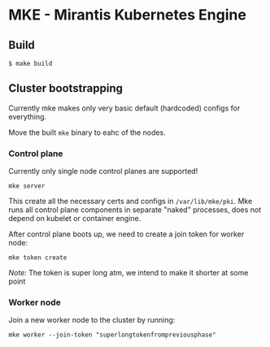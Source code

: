 # MKE - Mirantis Kubernetes Engine


## Build

```
$ make build
```


## Cluster bootstrapping

Currently mke makes only very basic default (hardcoded) configs for everything.

Move the built `mke` binary to eahc of the nodes.

### Control plane

Currently only single node control planes are supported!

`mke server`

This create all the necessary certs and configs in `/var/lib/mke/pki`. Mke runs all control plane components in separate "naked" processes, does not depend on kubelet or container engine.

After control plane boots up, we need to create a join token for worker node:
```
mke token create
```

*Note:* The token is super long atm, we intend to make it shorter at some point

### Worker node

Join a new worker node to the cluster by running:
```
mke worker --join-token "superlongtokenfrompreviousphase"
```